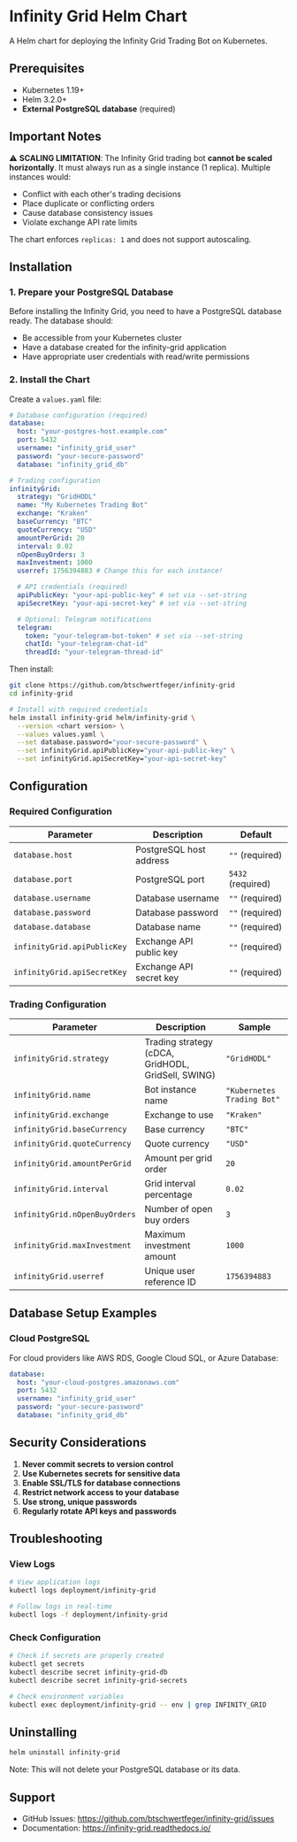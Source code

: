 # Infinity Grid Helm Chart

A Helm chart for deploying the Infinity Grid Trading Bot on Kubernetes.

## Prerequisites

- Kubernetes 1.19+
- Helm 3.2.0+
- **External PostgreSQL database** (required)

## Important Notes

⚠️ **SCALING LIMITATION**: The Infinity Grid trading bot **cannot be scaled
horizontally**. It must always run as a single instance (1 replica). Multiple
instances would:

- Conflict with each other's trading decisions
- Place duplicate or conflicting orders
- Cause database consistency issues
- Violate exchange API rate limits

The chart enforces `replicas: 1` and does not support autoscaling.

## Installation

### 1. Prepare your PostgreSQL Database

Before installing the Infinity Grid, you need to have a PostgreSQL database
ready. The database should:

- Be accessible from your Kubernetes cluster
- Have a database created for the infinity-grid application
- Have appropriate user credentials with read/write permissions

### 2. Install the Chart

Create a `values.yaml` file:

```yaml
# Database configuration (required)
database:
  host: "your-postgres-host.example.com"
  port: 5432
  username: "infinity_grid_user"
  password: "your-secure-password"
  database: "infinity_grid_db"

# Trading configuration
infinityGrid:
  strategy: "GridHODL"
  name: "My Kubernetes Trading Bot"
  exchange: "Kraken"
  baseCurrency: "BTC"
  quoteCurrency: "USD"
  amountPerGrid: 20
  interval: 0.02
  nOpenBuyOrders: 3
  maxInvestment: 1000
  userref: 1756394883 # Change this for each instance!

  # API credentials (required)
  apiPublicKey: "your-api-public-key" # set via --set-string
  apiSecretKey: "your-api-secret-key" # set via --set-string

  # Optional: Telegram notifications
  telegram:
    token: "your-telegram-bot-token" # set via --set-string
    chatId: "your-telegram-chat-id"
    threadId: "your-telegram-thread-id"
```

Then install:

```bash
git clone https://github.com/btschwertfeger/infinity-grid
cd infinity-grid

# Install with required credentials
helm install infinity-grid helm/infinity-grid \
  --version <chart version> \
  --values values.yaml \
  --set database.password="your-secure-password" \
  --set infinityGrid.apiPublicKey="your-api-public-key" \
  --set infinityGrid.apiSecretKey="your-api-secret-key"
```

## Configuration

### Required Configuration

| Parameter                   | Description             | Default           |
| --------------------------- | ----------------------- | ----------------- |
| `database.host`             | PostgreSQL host address | `""` (required)   |
| `database.port`             | PostgreSQL port         | `5432` (required) |
| `database.username`         | Database username       | `""` (required)   |
| `database.password`         | Database password       | `""` (required)   |
| `database.database`         | Database name           | `""` (required)   |
| `infinityGrid.apiPublicKey` | Exchange API public key | `""` (required)   |
| `infinityGrid.apiSecretKey` | Exchange API secret key | `""` (required)   |

### Trading Configuration

| Parameter                     | Description                                        | Sample                     |
| ----------------------------- | -------------------------------------------------- | -------------------------- |
| `infinityGrid.strategy`       | Trading strategy (cDCA, GridHODL, GridSell, SWING) | `"GridHODL"`               |
| `infinityGrid.name`           | Bot instance name                                  | `"Kubernetes Trading Bot"` |
| `infinityGrid.exchange`       | Exchange to use                                    | `"Kraken"`                 |
| `infinityGrid.baseCurrency`   | Base currency                                      | `"BTC"`                    |
| `infinityGrid.quoteCurrency`  | Quote currency                                     | `"USD"`                    |
| `infinityGrid.amountPerGrid`  | Amount per grid order                              | `20`                       |
| `infinityGrid.interval`       | Grid interval percentage                           | `0.02`                     |
| `infinityGrid.nOpenBuyOrders` | Number of open buy orders                          | `3`                        |
| `infinityGrid.maxInvestment`  | Maximum investment amount                          | `1000`                     |
| `infinityGrid.userref`        | Unique user reference ID                           | `1756394883`               |

## Database Setup Examples

### Cloud PostgreSQL

For cloud providers like AWS RDS, Google Cloud SQL, or Azure Database:

```yaml
database:
  host: "your-cloud-postgres.amazonaws.com"
  port: 5432
  username: "infinity_grid_user"
  password: "your-secure-password"
  database: "infinity_grid_db"
```

## Security Considerations

1. **Never commit secrets to version control**
2. **Use Kubernetes secrets for sensitive data**
3. **Enable SSL/TLS for database connections**
4. **Restrict network access to your database**
5. **Use strong, unique passwords**
6. **Regularly rotate API keys and passwords**

## Troubleshooting

### View Logs

```bash
# View application logs
kubectl logs deployment/infinity-grid

# Follow logs in real-time
kubectl logs -f deployment/infinity-grid
```

### Check Configuration

```bash
# Check if secrets are properly created
kubectl get secrets
kubectl describe secret infinity-grid-db
kubectl describe secret infinity-grid-secrets

# Check environment variables
kubectl exec deployment/infinity-grid -- env | grep INFINITY_GRID
```

## Uninstalling

```bash
helm uninstall infinity-grid
```

Note: This will not delete your PostgreSQL database or its data.

## Support

- GitHub Issues: https://github.com/btschwertfeger/infinity-grid/issues
- Documentation: https://infinity-grid.readthedocs.io/
